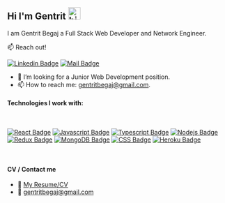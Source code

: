 ## Hi I'm Gentrit <img src="https://user-images.githubusercontent.com/1303154/88677602-1635ba80-d120-11ea-84d8-d263ba5fc3c0.gif" width="28px" alt="hi">

I am Gentrit Begaj a Full Stack Web Developer and Network Engineer.

:mailbox: Reach out!

[![Linkedin Badge](https://img.shields.io/badge/-Gentrit-0e76a8?style=flat&labelColor=0e76a8&logo=linkedin&logoColor=white)](https://www.linkedin.com/in/gentritbegaj/) [![Mail Badge](https://img.shields.io/badge/-gentritbegaj-c0392b?style=flat&labelColor=c0392b&logo=gmail&logoColor=white)](mailto:gentritbegaj@gmail.com)

<!-- TODO: Add last video link -->

- 🤔 I’m looking for a Junior Web Development position.
- 📫 How to reach me: gentritbegaj@gmail.com.

#### Technologies I work with:

<br />

<!-- TODO: Make technologies links takes you to repositories -->

[![React Badge](https://img.shields.io/badge/-React-61DBFB?style=for-the-badge&labelColor=black&logo=react&logoColor=61DBFB)](#) [![Javascript Badge](https://img.shields.io/badge/-Javascript-F0DB4F?style=for-the-badge&labelColor=black&logo=javascript&logoColor=F0DB4F)](#) [![Typescript Badge](https://img.shields.io/badge/-Typescript-007acc?style=for-the-badge&labelColor=black&logo=typescript&logoColor=007acc)](#) [![Nodejs Badge](https://img.shields.io/badge/-Nodejs-3C873A?style=for-the-badge&labelColor=black&logo=node.js&logoColor=3C873A)](#) [![Redux Badge](https://img.shields.io/badge/Redux-593D88?style=for-the-badge&logo=redux&logoColor=white)](#) [![MongoDB Badge](https://img.shields.io/badge/MongoDB-4EA94B?style=for-the-badge&logo=mongodb&logoColor=white)](#) [![CSS Badge](https://img.shields.io/badge/CSS3-1572B6?style=for-the-badge&logo=css3&logoColor=white)](#) [![Heroku Badge](https://img.shields.io/badge/Heroku-430098?style=for-the-badge&logo=heroku&logoColor=white)](#)

<br />

#### CV / Contact me

- :paperclip: [My Resume/CV](https://github.com/GentritBegaj/GentritBegaj/blob/master/resume/Gentrit_Begaj_CV.pdf)
- :email: gentritbegaj@gmail.com
